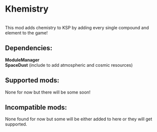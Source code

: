 # Khemistry
<br>
This mod adds chemistry to KSP by adding every single compound and element to the game! <br>

<h2>Dependencies:</h2>
<strong>ModuleManager</strong> <br>
<strong>SpaceDust</strong> (include to add atmospheric and cosmic resources) <br>

<h2>Supported mods:</h2>
None for now but there will be some soon! <br>

<h2>Incompatible mods:</h2>
None found for now but some will be either added to here or they will get supported. <br>
